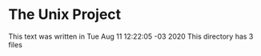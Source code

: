 # The Unix Project
This text was written in Tue Aug 11 12:22:05 -03 2020
This directory has 3 files
